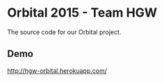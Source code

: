 # Orbital 2015 - Team HGW

The source code for our Orbital project.

## Demo

http://hgw-orbital.herokuapp.com/